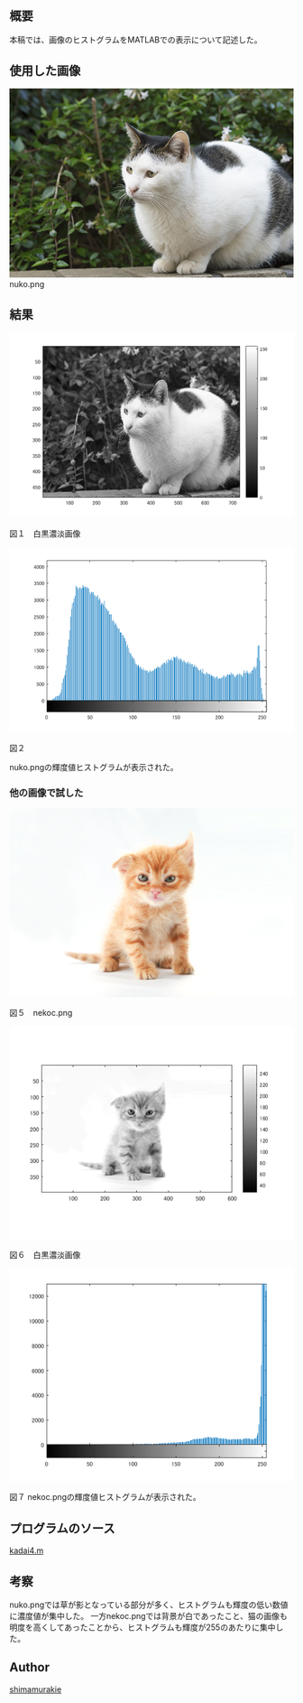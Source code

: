 

## 概要

本稿では、画像のヒストグラムをMATLABでの表示について記述した。

## 使用した画像

![Alt text](nuko.png "Optional title")
nuko.png

## 結果


![Alt text](kadai4/1.png "Optional title")

図１　白黒濃淡画像

![Alt text](kadai4/2.png "Optional title")

図２

nuko.pngの輝度値ヒストグラムが表示された。



### 他の画像で試した

![Alt text](nekoc.png "Optional title")

図５　nekoc.png

![Alt text](kadai4/43.png "Optional title")

図６　白黒濃淡画像

![Alt text](kadai4/44.png "Optional title")

図７
nekoc.pngの輝度値ヒストグラムが表示された。


## プログラムのソース

[kadai4.m](https://github.com/shimamurakie/ImageProssessing/blob/master/kadai4.m)


## 考察
nuko.pngでは草が影となっている部分が多く、ヒストグラムも輝度の低い数値に濃度値が集中した。
一方nekoc.pngでは背景が白であったこと、猫の画像も明度を高くしてあったことから、ヒストグラムも輝度が255のあたりに集中した。




## Author

[shimamurakie](https://github.com/shimamurakie)
